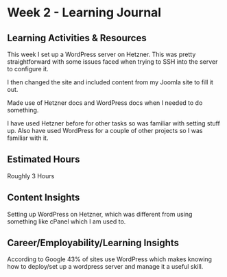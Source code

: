 # Week 2 - Learning Journal

## Learning Activities & Resources

This week I set up a WordPress server on Hetzner. This was pretty straightforward with some issues faced when trying to SSH into the server to configure it. 

I then changed the site and included content from my Joomla site to fill it out.

Made use of Hetzner docs and WordPress docs when I needed to do something.

I have used Hetzner before for other tasks so was familiar with setting stuff up. Also have used WordPress for a couple of other projects so I was familiar with it.

## Estimated Hours

Roughly 3 Hours

## Content Insights

Setting up WordPress on Hetzner, which was different from using something like cPanel which I am used to.

## Career/Employability/Learning Insights

According to Google 43% of sites use WordPress which makes knowing how to deploy/set up a wordpress server and manage it a useful skill. 

